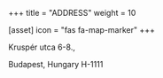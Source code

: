 +++
title = "ADDRESS"
weight = 10

[asset]
  icon = "fas fa-map-marker"
+++

Kruspér utca 6-8.,

Budapest, Hungary H-1111
